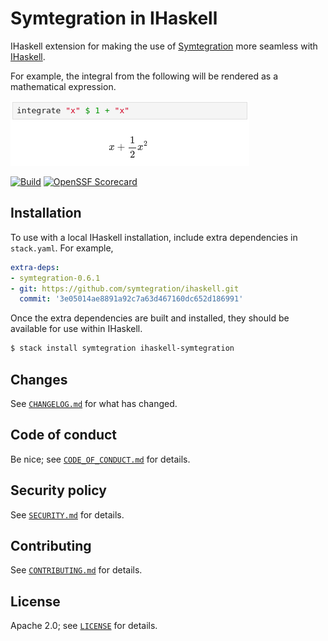 # Symtegration in IHaskell

IHaskell extension for making the use of [Symtegration] more seamless with [IHaskell].

[Symtegration]: https://symtegration.dev/

[IHaskell]: https://github.com/IHaskell/IHaskell

For example, the integral from the following will be rendered as a mathematical expression.

![Example of integral rendered by IHaskell](docs/integration-example.png)

[![Build](https://github.com/symtegration/ihaskell/actions/workflows/build.yaml/badge.svg)](https://github.com/symtegration/ihaskell/actions/workflows/build.yaml)
[![OpenSSF Scorecard](https://api.scorecard.dev/projects/github.com/symtegration/ihaskell/badge)](https://scorecard.dev/viewer/?uri=github.com/symtegration/ihaskell)

## Installation

To use with a local IHaskell installation, include extra dependencies in `stack.yaml`.
For example,

```yaml
extra-deps:
- symtegration-0.6.1
- git: https://github.com/symtegration/ihaskell.git
  commit: '3e05014ae8891a92c7a63d467160dc652d186991'
```

Once the extra dependencies are built and installed,
they should be available for use within IHaskell.

```bash
$ stack install symtegration ihaskell-symtegration
```

## Changes

See [`CHANGELOG.md`] for what has changed.

[`CHANGELOG.md`]: CHANGELOG.md

## Code of conduct

Be nice; see [`CODE_OF_CONDUCT.md`] for details.

[`CODE_OF_CONDUCT.md`]: docs/CODE_OF_CONDUCT.md

## Security policy

See [`SECURITY.md`] for details.

[`SECURITY.md`]: docs/SECURITY.md

## Contributing

See [`CONTRIBUTING.md`] for details.

[`CONTRIBUTING.md`]: docs/CONTRIBUTING.md

## License

Apache 2.0; see [`LICENSE`] for details.

[`LICENSE`]: LICENSE
